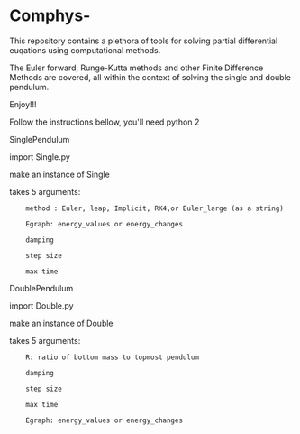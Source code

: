 # Comphys-


This repository contains a plethora of tools for solving partial differential euqations using computational methods.

The Euler forward, Runge-Kutta methods and other Finite Difference Methods are covered, all within the context of solving the single and double pendulum. 



Enjoy!!!

Follow the instructions bellow, you'll need python 2


SinglePendulum 

import Single.py 

make an instance of Single 

takes 5 arguments:

		method : Euler, leap, Implicit, RK4,or Euler_large (as a string)
		
		Egraph: energy_values or energy_changes 

		damping
		
		step size

		max time 


DoublePendulum 

import Double.py 

make an instance of Double 

takes 5 arguments:

		R: ratio of bottom mass to topmost pendulum

		damping
		
		step size 
		
		max time  

		Egraph: energy_values or energy_changes 
